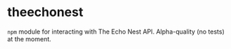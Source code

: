 # theechonest

`npm` module for interacting with The Echo Nest API.  Alpha-quality (no tests) at the moment.

